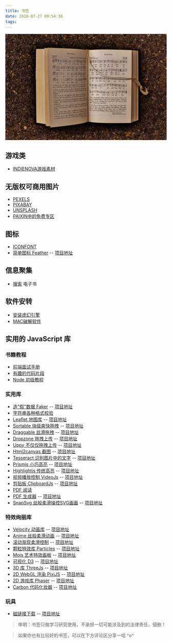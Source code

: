 ```yaml
---
title: 书签
date: 2018-07-27 09:54:38
tags:
---
```


![](/images/bookmark.jpg)

## 游戏类

* [INDIENOVA游戏素材](https://indienova.com/resource/)

## 无版权可商用图片

* [PEXELS](https://www.pexels.com/)
* [PIXABAY](https://pixabay.com/)
* [UNSPLASH](https://unsplash.com/)
* [PAIXIN中的免费专区](http://www.paixin.com/)

## 图标

* [ICONFONT](http://www.iconfont.cn/)
* [简单图标 Feather](https://feathericons.com/) -- [项目地址](https://github.com/feathericons/feather)

## 信息聚集

* [搜索](http://search.chongbuluo.com/) 电子书

## 软件安转

* [安装虚幻引擎](http://api.unrealengine.com/CHN/GettingStarted/Installation/index.html#bookmark1https://www.unrealengine.com/zh-CN/blog/getting-started-with-ue4-and-arkit)
* [MAC破解软件](https://xclient.info/)

## 实用的 JavaScript 库

### 书籍教程

* [前端面试手册](https://github.com/yangshun/front-end-interview-handbook/blob/master/Translations/Chinese/README.md)
* [有趣的代码片段](https://github.com/denysdovhan/wtfjs)
* [Node 初级教程](https://github.com/nswbmw/N-blog)

### 实用库
* [造"假"数据 Faker](http://marak.github.io/faker.js/) -- [项目地址](https://github.com/Marak/faker.js)
* [字符串各种格式校验](https://github.com/chriso/validator.js)
* [Leaflet 地图库](https://leafletjs.com) -- [项目地址](https://github.com/Leaflet/Leaflet)
* [Sortable 块级爽快拖拽](http://rubaxa.github.io/Sortable/) -- [项目地址](https://github.com/RubaXa/Sortable)
* [Draggable 丝滑拖拽](https://shopify.github.io/draggable/) -- [项目地址](https://github.com/Shopify/draggable)
* [Dropzone 拖拽上传](https://www.dropzonejs.com/) -- [项目地址](https://github.com/enyo/dropzone)
* [Uppy 不仅仅拖拽上传](https://uppy.io/) -- [项目地址](https://github.com/transloadit/uppy)
* [Html2canvas 截图](https://html2canvas.hertzen.com/) -- [项目地址](https://github.com/niklasvh/html2canvas)
* [Tesseract 识别图片中的文字](http://tesseract.projectnaptha.com/) -- [项目地址](https://github.com/naptha/tesseract.js)
* [Prismjs 小巧高亮](https://prismjs.com/) -- [项目地址](https://github.com/PrismJS/prism)
* [Highlightjs 传统高亮](https://highlightjs.org/) -- [项目地址](https://github.com/highlightjs/highlight.js)
* [视频播放控制 VideoJs](http://www.videojs.com) -- [项目地址](https://github.com/videojs/video.js)
* [剪贴板 ClipboardJs](https://clipboardjs.com) -- [项目地址](https://github.com/zenorocha/clipboard.js)
* [PDF 阅读](https://github.com/mozilla/pdf.js)
* [PDF 生成器](https://parall.ax/products/jspdf) -- [项目地址](https://github.com/MrRio/jsPDF)
* [SnapSvg 丝般柔滑操控SVG画画](http://snapsvg.io/) -- [项目地址](https://github.com/adobe-webplatform/Snap.svg)

### 特效绚丽库

* [Velocity 动画库](http://velocityjs.org/) -- [项目地址](https://github.com/julianshapiro/velocity)
* [Anime 丝般柔滑动画](http://animejs.com) -- [项目地址](https://github.com/juliangarnier/anime)
* [滚动渐现柔滑控制](https://scrollrevealjs.org/) -- [项目地址](https://github.com/jlmakes/scrollreveal)
* [颗粒特效库 Particles](https://vincentgarreau.com/particles.js/) -- [项目地址](https://github.com/VincentGarreau/particles.js)
* [Mojs 艺术特效画板](http://mojs.io/) -- [项目地址](https://github.com/legomushroom/mojs)
* [可视化 D3](https://d3js.org/) -- [项目地址](https://github.com/d3/d3)
* [3D 库 ThreeJs](https://threejs.org/) -- [项目地址](https://github.com/mrdoob/three.js)
* [2D WebGL 渲染 PixiJS](http://pixijs.com) -- [项目地址](https://github.com/pixijs/pixi.js)
* [2D 游戏库 Phaser](http://phaser.io) -- [项目地址](https://github.com/photonstorm/phaser)
* [Carbon 代码化妆器](https://dawnlabs.io/carbon) -- [项目地址](https://github.com/dawnlabs/carbon)

### 玩具

* [磁链接下载](https://webtorrent.io/) -- [项目地址](https://github.com/webtorrent/webtorrent)

> 申明：书签只做学习研究使用，不承担一切可能涉及到的法律责任，侵删！

> 如果你也有比较好的书签，可以在下方评论区分享一哈 ^o^
